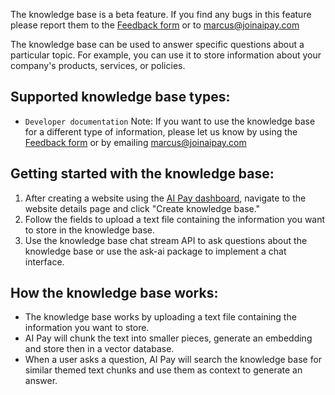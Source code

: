 The knowledge base is a beta feature. If you find any bugs in this feature please report them to the [Feedback form](https://www.joinaipay.com/dashboard/feedback) or to marcus@joinaipay.com

The knowledge base can be used to answer specific questions about a particular topic. For example, you can use it to store information about your company's products, services, or policies. 

## Supported knowledge base types:
- `Developer documentation`
Note: If you want to use the knowledge base for a different type of information, please let us know by using the [Feedback form](https://www.joinaipay.com/dashboard/feedback) or by emailing marcus@joinaipay.com

## Getting started with the knowledge base:
1. After creating a website using the [AI Pay dashboard](https://www.joinaipay.com/dashboard), navigate to the website details page and click "Create knowledge base."
2. Follow the fields to upload a text file containing the information you want to store in the knowledge base.
3. Use the knowledge base chat stream API to ask questions about the knowledge base or use the ask-ai package to implement a chat interface.

## How the knowledge base works:
- The knowledge base works by uploading a text file containing the information you want to store. 
- AI Pay will chunk the text into smaller pieces, generate an embedding and store then in a vector database. 
- When a user asks a question, AI Pay will search the knowledge base for similar themed text chunks and use them as context to generate an answer.